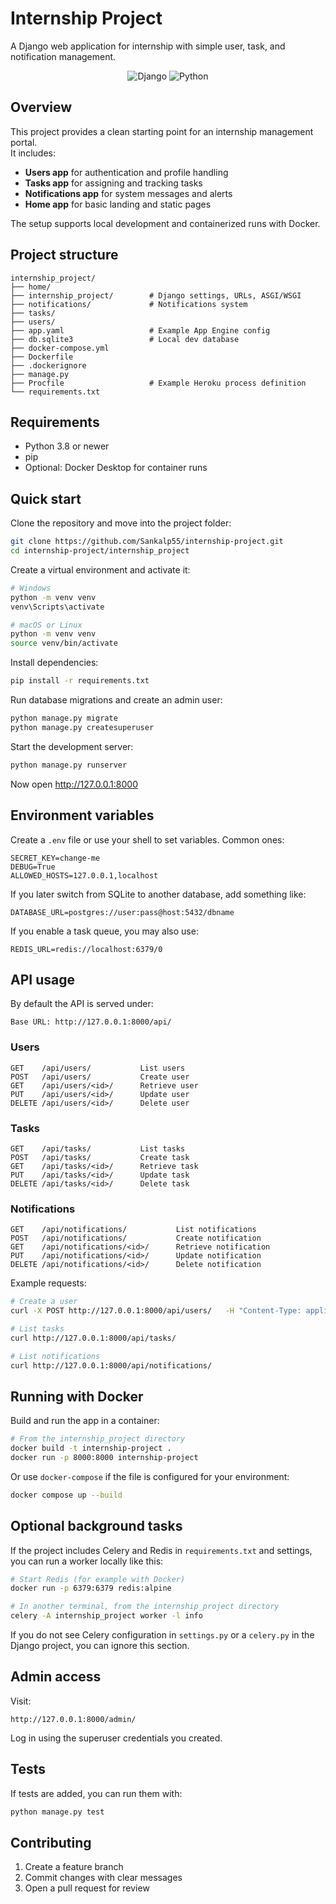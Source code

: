 # Internship Project

A Django web application for internship with simple user, task, and notification management.

<p align="center">
  <img alt="Django" src="https://img.shields.io/badge/Django-Framework-informational">
  <img alt="Python" src="https://img.shields.io/badge/Python-3.8%2B-blue">
  
</p>

## Overview

This project provides a clean starting point for an internship management portal.  
It includes:

- **Users app** for authentication and profile handling  
- **Tasks app** for assigning and tracking tasks  
- **Notifications app** for system messages and alerts  
- **Home app** for basic landing and static pages  

The setup supports local development and containerized runs with Docker.

## Project structure

```
internship_project/
├── home/
├── internship_project/        # Django settings, URLs, ASGI/WSGI
├── notifications/             # Notifications system
├── tasks/
├── users/
├── app.yaml                   # Example App Engine config
├── db.sqlite3                 # Local dev database
├── docker-compose.yml
├── Dockerfile
├── .dockerignore
├── manage.py
├── Procfile                   # Example Heroku process definition
└── requirements.txt
```

## Requirements

- Python 3.8 or newer  
- pip  
- Optional: Docker Desktop for container runs  

## Quick start

Clone the repository and move into the project folder:

```bash
git clone https://github.com/Sankalp55/internship-project.git
cd internship-project/internship_project
```

Create a virtual environment and activate it:

```bash
# Windows
python -m venv venv
venv\Scripts\activate

# macOS or Linux
python -m venv venv
source venv/bin/activate
```

Install dependencies:

```bash
pip install -r requirements.txt
```

Run database migrations and create an admin user:

```bash
python manage.py migrate
python manage.py createsuperuser
```

Start the development server:

```bash
python manage.py runserver
```

Now open http://127.0.0.1:8000

## Environment variables

Create a `.env` file or use your shell to set variables. Common ones:

```
SECRET_KEY=change-me
DEBUG=True
ALLOWED_HOSTS=127.0.0.1,localhost
```

If you later switch from SQLite to another database, add something like:

```
DATABASE_URL=postgres://user:pass@host:5432/dbname
```

If you enable a task queue, you may also use:

```
REDIS_URL=redis://localhost:6379/0
```

## API usage

By default the API is served under:

```
Base URL: http://127.0.0.1:8000/api/
```

### Users

```
GET    /api/users/           List users
POST   /api/users/           Create user
GET    /api/users/<id>/      Retrieve user
PUT    /api/users/<id>/      Update user
DELETE /api/users/<id>/      Delete user
```

### Tasks

```
GET    /api/tasks/           List tasks
POST   /api/tasks/           Create task
GET    /api/tasks/<id>/      Retrieve task
PUT    /api/tasks/<id>/      Update task
DELETE /api/tasks/<id>/      Delete task
```

### Notifications

```
GET    /api/notifications/           List notifications
POST   /api/notifications/           Create notification
GET    /api/notifications/<id>/      Retrieve notification
PUT    /api/notifications/<id>/      Update notification
DELETE /api/notifications/<id>/      Delete notification
```

Example requests:

```bash
# Create a user
curl -X POST http://127.0.0.1:8000/api/users/   -H "Content-Type: application/json"   -d '{"username":"john","email":"john@example.com"}'

# List tasks
curl http://127.0.0.1:8000/api/tasks/

# List notifications
curl http://127.0.0.1:8000/api/notifications/
```

## Running with Docker

Build and run the app in a container:

```bash
# From the internship_project directory
docker build -t internship-project .
docker run -p 8000:8000 internship-project
```

Or use `docker-compose` if the file is configured for your environment:

```bash
docker compose up --build
```

## Optional background tasks

If the project includes Celery and Redis in `requirements.txt` and settings, you can run a worker locally like this:

```bash
# Start Redis (for example with Docker)
docker run -p 6379:6379 redis:alpine

# In another terminal, from the internship_project directory
celery -A internship_project worker -l info
```

If you do not see Celery configuration in `settings.py` or a `celery.py` in the Django project, you can ignore this section.

## Admin access

Visit:

```
http://127.0.0.1:8000/admin/
```

Log in using the superuser credentials you created.

## Tests

If tests are added, you can run them with:

```bash
python manage.py test
```

## Contributing

1. Create a feature branch  
2. Commit changes with clear messages  
3. Open a pull request for review  


